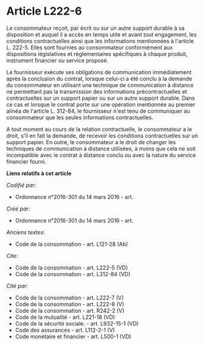 # Article L222-6

Le consommateur reçoit, par écrit ou sur un autre support durable à sa disposition et auquel il a accès en temps utile et
avant tout engagement, les conditions contractuelles ainsi que les informations mentionnées à l'article L. 222-5. Elles sont
fournies au consommateur conformément aux dispositions législatives et réglementaires spécifiques à chaque produit,
instrument financier ou service proposé. 

Le fournisseur exécute ses obligations de communication immédiatement après la conclusion du contrat, lorsque celui-ci a été
conclu à la demande du consommateur en utilisant une technique de communication à distance ne permettant pas la transmission
des informations précontractuelles et contractuelles sur un support papier ou sur un autre support durable. Dans ce cas et
lorsque le contrat porte sur une opération mentionnée au premier alinéa de l'article L. 312-84, le fournisseur n'est tenu de
communiquer au consommateur que les seules informations contractuelles. 

A tout moment au cours de la relation contractuelle, le consommateur a le droit, s'il en fait la demande, de recevoir les
conditions contractuelles sur un support papier. En outre, le consommateur a le droit de changer les techniques de
communication à distance utilisées, à moins que cela ne soit incompatible avec le contrat à distance conclu ou avec la nature
du service financier fourni.

**Liens relatifs à cet article**

_Codifié par_:

  - Ordonnance n°2016-301 du 14 mars 2016 - art.

_Créé par_:

  - Ordonnance n°2016-301 du 14 mars 2016 - art.

_Anciens textes_:

  - Code de la consommation - art. L121-28 (Ab)

_Cite_:

  - Code de la consommation - art. L222-5 (VD)
  - Code de la consommation - art. L312-84 (VD)

_Cité par_:

  - Code de la consommation - art. L222-7 (V)
  - Code de la consommation - art. L222-8 (V)
  - Code de la consommation - art. R242-2 (V)
  - Code de la mutualité - art. L221-18 (VD)
  - Code de la sécurité sociale. - art. L932-15-1 (VD)
  - Code des assurances - art. L112-2-1 (V)
  - Code monétaire et financier - art. L500-1 (VD)
